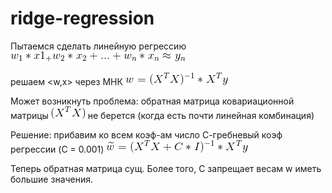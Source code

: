 # ridge-regression

Пытаемся сделать линейную регрессию
![](https://raw.githubusercontent.com/okiochan/ridge-regression/master/CodeCogsEqn.gif)

решаем <w,x> через МНК ![](https://raw.githubusercontent.com/okiochan/ridge-regression/master/CodeCogsEqn(1).gif)

Может возникнуть проблема: обратная матрица ковариационной матрицы  ![](https://raw.githubusercontent.com/okiochan/ridge-regression/master/CodeCogsEqn(2).gif) не берется (когда есть почти линейная комбинация)

Решение: прибавим ко всем коэф-ам число С-гребневый коэф регрессии (C = 0.001)
![](https://raw.githubusercontent.com/okiochan/ridge-regression/master/CodeCogsEqn(3).gif)

Теперь обратная матрица сущ. Более того, С запрещает весам w иметь большие значения. 
